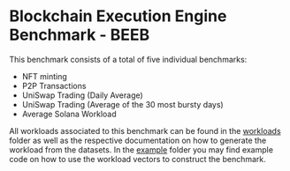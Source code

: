 # Blockchain Execution Engine Benchmark - BEEB

This benchmark consists of a total of five individual benchmarks:
- NFT minting
- P2P Transactions
- UniSwap Trading (Daily Average)
- UniSwap Trading (Average of the 30 most bursty days)
- Average Solana Workload

All workloads associated to this benchmark can be found in the [workloads](workloads) folder as well as the respective documentation on how to generate the workload from the datasets.
In the [example](example) folder you may find example code on how to use the workload vectors to construct the benchmark.